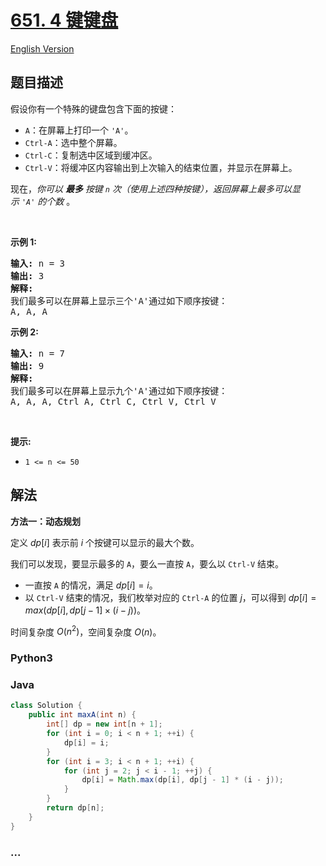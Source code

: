 # [651. 4 键键盘](https://leetcode.cn/problems/4-keys-keyboard)

[English Version](/solution/0600-0699/0651.4%20Keys%20Keyboard/README_EN.md)

## 题目描述

<!-- 这里写题目描述 -->

<p>假设你有一个特殊的键盘包含下面的按键：</p>

<ul>
	<li><code>A</code>：在屏幕上打印一个 <code>'A'</code>。</li>
	<li><code>Ctrl-A</code>：选中整个屏幕。</li>
	<li><code>Ctrl-C</code>：复制选中区域到缓冲区。</li>
	<li><code>Ctrl-V</code>：将缓冲区内容输出到上次输入的结束位置，并显示在屏幕上。</li>
</ul>

<p>现在，<em>你可以 <strong>最多</strong> 按键 <code>n</code>&nbsp;次（使用上述四种按键），返回屏幕上最多可以显示&nbsp;<code>'A'</code>&nbsp;的个数&nbsp;</em>。</p>

<p>&nbsp;</p>

<p><strong>示例 1:</strong></p>

<pre>
<strong>输入:</strong> n = 3
<strong>输出:</strong> 3
<strong>解释:</strong> 
我们最多可以在屏幕上显示三个'A'通过如下顺序按键：
A, A, A
</pre>

<p><strong>示例 2:</strong></p>

<pre>
<strong>输入:</strong> n = 7
<strong>输出:</strong> 9
<strong>解释:</strong> 
我们最多可以在屏幕上显示九个'A'通过如下顺序按键：
A, A, A, Ctrl A, Ctrl C, Ctrl V, Ctrl V
</pre>

<p>&nbsp;</p>

<p><strong>提示:</strong></p>

<ul>
	<li><code>1 &lt;= n &lt;= 50</code></li>
</ul>

## 解法

<!-- 这里可写通用的实现逻辑 -->

**方法一：动态规划**

定义 $dp[i]$ 表示前 $i$ 个按键可以显示的最大个数。

我们可以发现，要显示最多的 `A`，要么一直按 `A`，要么以 `Ctrl-V` 结束。

-   一直按 `A` 的情况，满足 $dp[i] = i$。
-   以 `Ctrl-V` 结束的情况，我们枚举对应的 `Ctrl-A` 的位置 $j$，可以得到 $dp[i]=max(dp[i], dp[j-1] \times (i - j))$。

时间复杂度 $O(n^2)$，空间复杂度 $O(n)$。

<!-- tabs:start -->

### **Python3**

<!-- 这里可写当前语言的特殊实现逻辑 -->



### **Java**

<!-- 这里可写当前语言的特殊实现逻辑 -->

```java
class Solution {
    public int maxA(int n) {
        int[] dp = new int[n + 1];
        for (int i = 0; i < n + 1; ++i) {
            dp[i] = i;
        }
        for (int i = 3; i < n + 1; ++i) {
            for (int j = 2; j < i - 1; ++j) {
                dp[i] = Math.max(dp[i], dp[j - 1] * (i - j));
            }
        }
        return dp[n];
    }
}
```









### **...**

```

```


